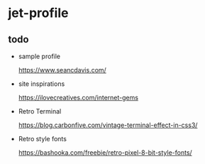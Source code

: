# jet-profile


## todo

- sample profile

    https://www.seancdavis.com/

- site inspirations

    https://ilovecreatives.com/internet-gems

- Retro Terminal

    https://blog.carbonfive.com/vintage-terminal-effect-in-css3/

- Retro style fonts

    https://bashooka.com/freebie/retro-pixel-8-bit-style-fonts/
